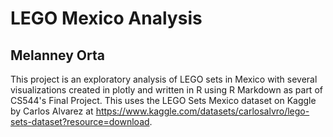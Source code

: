 # LEGO Mexico Analysis
## Melanney Orta

This project is an exploratory analysis of LEGO sets in Mexico with several visualizations created
in plotly and written in R using R Markdown as part of CS544's Final Project. This uses the LEGO Sets
Mexico dataset on Kaggle by Carlos Alvarez at https://www.kaggle.com/datasets/carlosalvro/lego-sets-dataset?resource=download.
